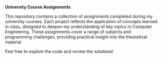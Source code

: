**University Course Assignments**

This repository contains a collection of assignments completed during my university courses. Each project reflects the application of concepts learned in class, designed to deepen my understanding of key topics in Computer Engineering. These assignments cover a range of subjects and programming challenges, providing practical insight into the theoretical material.

Feel free to explore the code and review the solutions!
